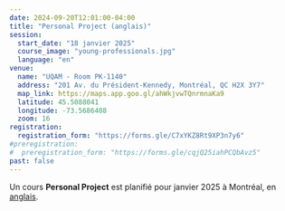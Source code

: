 ```yaml
---
date: 2024-09-20T12:01:00-04:00
title: "Personal Project (anglais)"
session:
  start_date: "18 janvier 2025"
  course_image: "young-professionals.jpg"
  language: "en"
venue:
  name: "UQAM - Room PK-1140"
  address: "201 Av. du Président-Kennedy, Montréal, QC H2X 3Y7"
  map_link: https://maps.app.goo.gl/ahWkjvwTQnrmnaKa9
  latitude: 45.5088041
  longitude: -73.5686408
  zoom: 16
registration:
  registration_form: "https://forms.gle/C7xYKZ8Rt9XP3n7y6"
#preregistration:
#  preregistration_form: "https://forms.gle/cqjQ25iahPCQbAvz5"
past: false
---
```


Un cours **Personal Project** est planifié pour janvier 2025 à Montréal, en [anglais](/en/sessions/2024-2025/personal-project/).

<!--more-->
